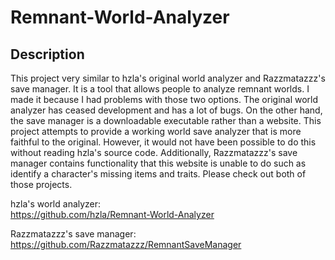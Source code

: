 # Remnant-World-Analyzer

## Description

This project very similar to hzla's original world analyzer and Razzmatazzz's save manager. It is a tool that allows people to analyze remnant worlds. I made it because I had problems with those two options. The original world analyzer has ceased development and has a lot of bugs. On the other hand, the save manager is a downloadable executable rather than a website. This project attempts to provide a working world save analyzer that is more faithful to the original. However, it would not have been possible to do this without reading hzla's source code. Additionally, Razzmatazzz's save manager contains functionality that this website is unable to do such as identify a character's missing items and traits. Please check out both of those projects.

hzla's world analyzer:  
https://github.com/hzla/Remnant-World-Analyzer

Razzmatazzz's save manager:  
https://github.com/Razzmatazzz/RemnantSaveManager
